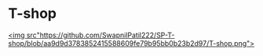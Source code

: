 <h1>T-shop</h1>

<a href="https://t-shopp.netlify.app/"> <img src"https://github.com/SwapnilPatil222/SP-T-shop/blob/aa9d9d3783852415588609fe79b95bb0b23b2d97/T-shop.png"></a> 
